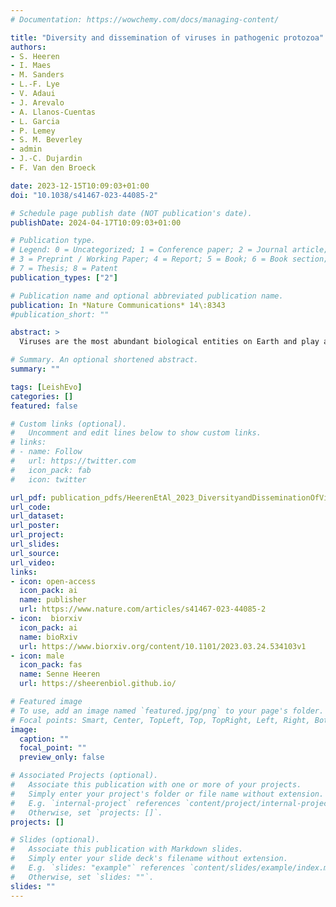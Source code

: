 ```yaml
---
# Documentation: https://wowchemy.com/docs/managing-content/

title: "Diversity and dissemination of viruses in pathogenic protozoa"
authors:
- S. Heeren
- I. Maes
- M. Sanders
- L.-F. Lye
- V. Adaui
- J. Arevalo
- A. Llanos-Cuentas
- L. Garcia
- P. Lemey
- S. M. Beverley
- admin
- J.-C. Dujardin
- F. Van den Broeck

date: 2023-12-15T10:09:03+01:00
doi: "10.1038/s41467-023-44085-2"

# Schedule page publish date (NOT publication's date).
publishDate: 2024-04-17T10:09:03+01:00

# Publication type.
# Legend: 0 = Uncategorized; 1 = Conference paper; 2 = Journal article;
# 3 = Preprint / Working Paper; 4 = Report; 5 = Book; 6 = Book section;
# 7 = Thesis; 8 = Patent
publication_types: ["2"]

# Publication name and optional abbreviated publication name.
publication: In *Nature Communications* 14\:8343
#publication_short: ""

abstract: >
  Viruses are the most abundant biological entities on Earth and play a significant role in the evolution of many organisms and ecosystems. In pathogenic protozoa, the presence of viruses has been linked to an increased risk of treatment failure and severe clinical outcome. Here, we studied the molecular epidemiology of the zoonotic disease cutaneous leishmaniasis in Peru and Bolivia through a joint evolutionary analysis of Leishmania braziliensis and their dsRNA Leishmania virus 1. We show that parasite populations circulate in tropical rainforests and are associated with single viral lineages that appear in low prevalence. In contrast, groups of hybrid parasites are geographically and ecologically more dispersed and associated with an increased prevalence, diversity and spread of viruses. Our results suggest that parasite gene flow and hybridization increased the frequency of parasite-virus symbioses, a process that may change the epidemiology of leishmaniasis in the region.

# Summary. An optional shortened abstract.
summary: ""

tags: [LeishEvo]
categories: []
featured: false

# Custom links (optional).
#   Uncomment and edit lines below to show custom links.
# links:
# - name: Follow
#   url: https://twitter.com
#   icon_pack: fab
#   icon: twitter

url_pdf: publication_pdfs/HeerenEtAl_2023_DiversityandDisseminationOfVirusesInPathogenicProtozoa_NatureCommunications.pdf
url_code:
url_dataset:
url_poster:
url_project:
url_slides:
url_source:
url_video:
links:
- icon: open-access
  icon_pack: ai
  name: publisher
  url: https://www.nature.com/articles/s41467-023-44085-2
- icon:  biorxiv
  icon_pack: ai
  name: bioRxiv
  url: https://www.biorxiv.org/content/10.1101/2023.03.24.534103v1
- icon: male
  icon_pack: fas
  name: Senne Heeren
  url: https://sheerenbiol.github.io/

# Featured image
# To use, add an image named `featured.jpg/png` to your page's folder. 
# Focal points: Smart, Center, TopLeft, Top, TopRight, Left, Right, BottomLeft, Bottom, BottomRight.
image:
  caption: ""
  focal_point: ""
  preview_only: false

# Associated Projects (optional).
#   Associate this publication with one or more of your projects.
#   Simply enter your project's folder or file name without extension.
#   E.g. `internal-project` references `content/project/internal-project/index.md`.
#   Otherwise, set `projects: []`.
projects: []

# Slides (optional).
#   Associate this publication with Markdown slides.
#   Simply enter your slide deck's filename without extension.
#   E.g. `slides: "example"` references `content/slides/example/index.md`.
#   Otherwise, set `slides: ""`.
slides: ""
---
```

